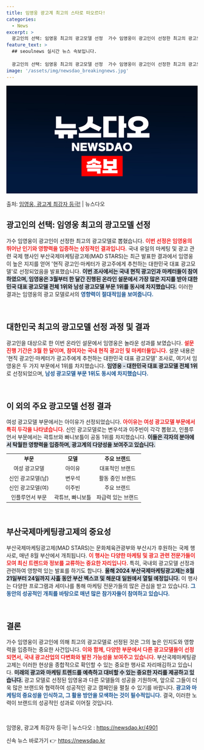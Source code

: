 ```yaml
---
title: 임영웅 광고계 최고의 스타로 떠오르다!
categories:
  - News
excerpt: >
  광고인의 선택: 임영웅 최고의 광고모델 선정  가수 임영웅이 광고인이 선정한 최고의 광고모델로 뽑혔습니다. …
feature_text: >
  ## seoulnews 실시간 뉴스 속보입니다.

  광고인의 선택: 임영웅 최고의 광고모델 선정  가수 임영웅이 광고인이 선정한 최고의 광고모델로 뽑혔습니다. …
image: '/assets/img/newsdao_breakingnews.jpg'
---
```


![뉴스다오 속보](/assets/img/newsdao_breakingnews.jpg)

<p>출처: <a href="https://newsdao.kr/4901" rel="dofollow">임영웅, 광고계 최강자 등극!</a> | 뉴스다오</p>

<h2 data-ke-size="size26">광고인의 선택: 임영웅 최고의 광고모델 선정</h2>

가수 임영웅이 광고인이 선정한 최고의 광고모델로 뽑혔습니다. <b><span style="color: #ee2323;">이번 선정은 임영웅의 뛰어난 인기와 영향력을 입증하는 상징적인 결과입니다.</span></b> 국내 유일의 마케팅 및 광고 관련 국제 행사인 부산국제마케팅광고제(MAD STARS)는 최근 발표한 결과에서 임영웅이 높은 지지를 얻어 '현직 광고인·마케터가 광고주에게 추천하는 대한민국 대표 광고모델'로 선정되었음을 발표했습니다. <b><span style="background-color: #21538527;">이번 조사에서는 국내 현직 광고인과 마케터들이 참여하였으며, 임영웅은 3월부터 한 달간 진행된 온라인 설문에서 가장 많은 지지를 받아 대한민국 대표 광고모델 전체 1위와 남성 광고모델 부문 1위를 동시에 차지했습니다.</span></b> 이러한 결과는 임영웅의 광고 모델로서의 <b><span style="color: #1a5490;">영향력이 절대적임을 보여줍니다.</span></b>

<p data-ke-size="size16">&nbsp;</p>

<h2 data-ke-size="size26">대한민국 최고의 광고모델 선정 과정 및 결과</h2>

광고인을 대상으로 한 이번 온라인 설문에서 임영웅은 놀라운 성과를 보였습니다. <b><span style="color: #ee2323;">설문 진행 기간은 3월 한 달이며, 참여자는 국내 현직 광고인 및 마케터들입니다.</span></b> 설문 내용은 '현직 광고인·마케터가 광고주에게 추천하는 대한민국 대표 광고모델' 조사로, 여기서 임영웅은 두 가지 부문에서 1위를 차지했습니다. <b><span style="background-color: #21538527;">임영웅 - 대한민국 대표 광고모델 전체 1위</span></b>로 선정되었으며, <b><span style="color: #1a5490;">남성 광고모델 부문 1위도 동시에 차지했습니다.</span></b> 

<p data-ke-size="size16">&nbsp;</p>

<h2 data-ke-size="size26">이 외의 주요 광고모델 선정 결과</h2>

여성 광고모델 부문에서는 아이유가 선정되었습니다. <b><span style="color: #ee2323;">아이유는 여성 광고모델 부문에서 특히 두각을 나타냈습니다.</span></b> 신인 광고모델로는 변우석과 이주빈이 각각 뽑혔고, 인플루언서 부문에서는 곽튜브와 빠니보틀이 공동 1위를 차지했습니다. <b><span style="background-color: #21538527;">이들은 각자의 분야에서 탁월한 영향력을 입증하며, 광고계의 다양성을 보여주고 있습니다.</span></b> 

<table style="width: 100%; border-collapse: collapse; margin-top: 10px;">
  <tr>
    <td style="text-align: center; height: 17px;"><b>부문</b></td>
    <td style="text-align: center; height: 17px;"><b>모델</b></td>
    <td style="text-align: center; height: 17px;"><b>주요 브랜드</b></td>
  </tr>
  <tr>
    <td style="text-align: center; height: 17px;">여성 광고모델</td>
    <td style="text-align: center; height: 17px;">아이유</td>
    <td style="text-align: center; height: 17px;">대표적인 브랜드</td>
  </tr>
  <tr>
    <td style="text-align: center; height: 17px;">신인 광고모델(남)</td>
    <td style="text-align: center; height: 17px;">변우석</td>
    <td style="text-align: center; height: 17px;">활동 중인 브랜드</td>
  </tr>
  <tr>
    <td style="text-align: center; height: 17px;">신인 광고모델(여)</td>
    <td style="text-align: center; height: 17px;">이주빈</td>
    <td style="text-align: center; height: 17px;">주요 브랜드</td>
  </tr>
  <tr>
    <td style="text-align: center; height: 17px;">인플루언서 부문</td>
    <td style="text-align: center; height: 17px;">곽튜브, 빠니보틀</td>
    <td style="text-align: center; height: 17px;">파급력 있는 브랜드</td>
  </tr>
</table>

<p data-ke-size="size16">&nbsp;</p>

<h2 data-ke-size="size26">부산국제마케팅광고제의 중요성</h2>

부산국제마케팅광고제(MAD STARS)는 문화체육관광부와 부산시가 후원하는 국제 행사로, 매년 8월 부산에서 개최됩니다. <b><span style="color: #ee2323;">이 행사는 다양한 마케팅 및 광고 관련 전문가들이 모여 최신 트렌드와 정보를 교류하는 중요한 자리입니다.</span></b> 특히, 국내외 광고모델 선정과 관련하여 영향력 있는 발표를 하기도 합니다. <b><span style="background-color: #21538527;">올해 2024 부산국제마케팅광고제는 8월 21일부터 24일까지 사흘 동안 부산 벡스코 및 해운대 일원에서 열릴 예정입니다.</span></b> 이 행사는 다양한 프로그램과 세미나를 통해 마케팅 전문가들의 많은 관심을 받고 있습니다. <b><span style="color: #1a5490;">그동안의 성공적인 개최를 바탕으로 매년 많은 참가자들이 참여하고 있습니다.</span></b>

<p data-ke-size="size16">&nbsp;</p>

<h2 data-ke-size="size26">결론</h2>

가수 임영웅이 광고인에 의해 최고의 광고모델로 선정된 것은 그의 높은 인지도와 영향력을 입증하는 중요한 사건입니다. <b><span style="color: #ee2323;">이와 함께, 다양한 부문에서 다른 광고모델들이 선정되면서, 국내 광고산업의 다변화와 발전 가능성을 보여주고 있습니다.</span></b> 부산국제마케팅광고제는 이러한 현상을 종합적으로 확인할 수 있는 중요한 행사로 자리매김하고 있습니다. <b><span style="background-color: #21538527;">미래의 광고와 마케팅 트렌드를 예측하고 대비할 수 있는 중요한 자리를 제공하고 있습니다.</span></b> 광고 모델로 선정된 임영웅과 다른 모델들의 성공을 기원하며, 앞으로 그들이 더욱 많은 브랜드와 협력하여 성공적인 광고 캠페인을 펼칠 수 있기를 바랍니다. <b><span style="color: #1a5490;">광고와 마케팅의 중요성을 인식하고, 그 활용 방안을 모색하는 것이 필수적입니다.</span></b> 결국, 이러한 노력이 브랜드의 성공적인 성과로 이어질 것입니다.

<p data-ke-size="size16">&nbsp;</p>

임영웅, 광고계 최강자 등극! | 뉴스다오  : <a href="https://newsdao.kr/4901">https://newsdao.kr/4901</a> 

신속 뉴스 바로가기 👉 <a href="https://newsdao.kr" rel="dofollow">https://newsdao.kr</a>


